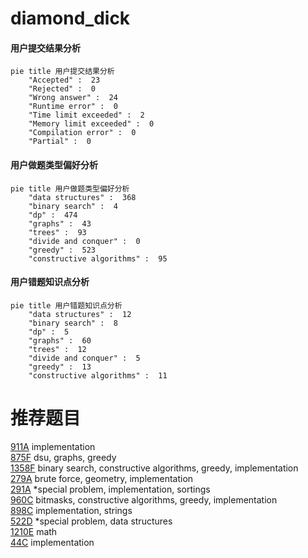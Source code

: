 # diamond_dick

<!-- tabs:start -->



#### **用户提交结果分析**

```mermaid
pie title 用户提交结果分析
    "Accepted" :  23
    "Rejected" :  0
    "Wrong answer" :  24
    "Runtime error" :  0
    "Time limit exceeded" :  2
    "Memory limit exceeded" :  0
    "Compilation error" :  0
    "Partial" :  0
```

#### **用户做题类型偏好分析**

```mermaid
pie title 用户做题类型偏好分析
    "data structures" :  368
    "binary search" :  4
    "dp" :  474
    "graphs" :  43
    "trees" :  93
    "divide and conquer" :  0
    "greedy" :  523
    "constructive algorithms" :  95
```
#### **用户错题知识点分析**

```mermaid
pie title 用户错题知识点分析
    "data structures" :  12
    "binary search" :  8
    "dp" :  5
    "graphs" :  60
    "trees" :  12
    "divide and conquer" :  5
    "greedy" :  13
    "constructive algorithms" :  11
```



<!-- tabs:end -->
# 推荐题目
[911A](https://codeforces.com/contest/911/problem/A)		implementation		  
[875F](https://codeforces.com/contest/875/problem/F)		dsu,
                        graphs,
                        greedy		  
[1358F](https://codeforces.com/contest/1358/problem/F)		binary search,
                        constructive algorithms,
                        greedy,
                        implementation		  
[279A](https://codeforces.com/contest/279/problem/A)		brute force,
                        geometry,
                        implementation		  
[291A](https://codeforces.com/contest/291/problem/A)		*special problem,
                        implementation,
                        sortings		  
[960C](https://codeforces.com/contest/960/problem/C)		bitmasks,
                        constructive algorithms,
                        greedy,
                        implementation		  
[898C](https://codeforces.com/contest/898/problem/C)		implementation,
                        strings		  
[522D](https://codeforces.com/contest/522/problem/D)		*special problem,
                        data structures		  
[1210E](https://codeforces.com/contest/1210/problem/E)		math		  
[44C](https://codeforces.com/contest/44/problem/C)		implementation		  
